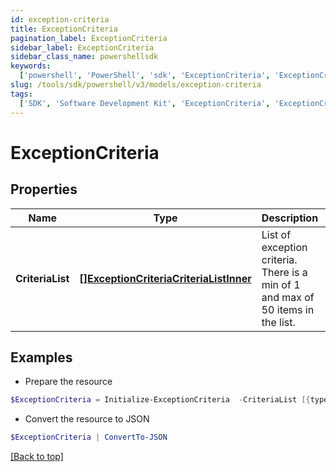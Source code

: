 ```yaml
---
id: exception-criteria
title: ExceptionCriteria
pagination_label: ExceptionCriteria
sidebar_label: ExceptionCriteria
sidebar_class_name: powershellsdk
keywords:
  ['powershell', 'PowerShell', 'sdk', 'ExceptionCriteria', 'ExceptionCriteria']
slug: /tools/sdk/powershell/v3/models/exception-criteria
tags:
  ['SDK', 'Software Development Kit', 'ExceptionCriteria', 'ExceptionCriteria']
---
```


# ExceptionCriteria

## Properties

| Name | Type | Description | Notes |
| --- | --- | --- | --- |
| **CriteriaList** | [**[]ExceptionCriteriaCriteriaListInner**](exception-criteria-criteria-list-inner) | List of exception criteria. There is a min of 1 and max of 50 items in the list. | [optional] |

## Examples

- Prepare the resource

```powershell
$ExceptionCriteria = Initialize-ExceptionCriteria  -CriteriaList [{type=ENTITLEMENT, id=2c9180866166b5b0016167c32ef31a66, existing=true}, {type=ENTITLEMENT, id=2c9180866166b5b0016167c32ef31a67, existing=false}]
```

- Convert the resource to JSON

```powershell
$ExceptionCriteria | ConvertTo-JSON
```

[[Back to top]](#)
